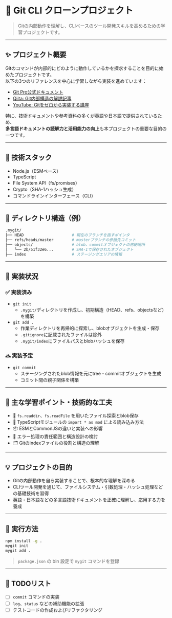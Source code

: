 # 🧪 Git CLI クローンプロジェクト

> Gitの内部動作を理解し、CLIベースのツール開発スキルを高めるための学習プロジェクトです。

---

## ✨ プロジェクト概要

Gitのコマンドが内部的にどのように動作しているかを探求することを目的に始めたプロジェクトです。  
以下の3つのリファレンスを中心に学習しながら実装を進めています：

- [Git Pro公式ドキュメント](https://git-scm.com/book/en/v2)  
- [Qiita: Git内部構造の解説記事](https://qiita.com/marchin_1989/items/2ec01553e907f3a9e6bb)  
- [YouTube: Gitをゼロから実装する講座](https://www.youtube.com/watch?v=eOLuvsRgBCo)

特に、技術ドキュメントや参考資料の多くが英語や日本語で提供されているため、  
**多言語ドキュメントの読解力と活用能力の向上**も本プロジェクトの重要な目的の一つです。

---

## 🔧 技術スタック

- Node.js（ESMベース）  
- TypeScript  
- File System API（fs/promises）  
- Crypto（SHA-1ハッシュ生成）  
- コマンドラインインターフェース（CLI）

---

## 📁 ディレクトリ構造（例）

```bash
.mygit/
├── HEAD                     # 現在のブランチを指すポインタ
├── refs/heads/master        # masterブランチの参照先コミット
├── objects/                 # blob、commitオブジェクトの格納場所
│   └── 2b/51f32e6...        # SHA-1で保存されたオブジェクト
├── index                    # ステージングエリアの情報
```

---

## 🔨 実装状況

### ✅ 実装済み

- `git init`
  - `.mygit/`ディレクトリを作成し、初期構造（HEAD、refs、objectsなど）を構築
- `git add .`
  - 作業ディレクトリを再帰的に探索し、blobオブジェクトを生成・保存
  - `.gitignore`に記載されたファイルは除外
  - `.mygit/index`にファイルパスとblobハッシュを保存

### 🔜 実装予定

- `git commit`  
  - ステージングされたblob情報を元にtree・commitオブジェクトを生成  
  - コミット間の親子関係を構築

---

## 📌 主な学習ポイント・技術的な工夫

- 📁 `fs.readdir`、`fs.readFile` を用いたファイル探索とblob保存  
- 🧩 TypeScriptモジュールの `import * as mod` による読み込み方法  
- 📦 ESMとCommonJSの違いと実装への影響  
- 🧠 エラー処理の責任範囲と構造設計の検討  
- 🗂️ Gitのindexファイルの役割と構造の理解  

---

## 💡 プロジェクトの目的

- Gitの内部動作を自ら実装することで、根本的な理解を深める  
- CLIツール開発を通じて、ファイルシステム・引数処理・ハッシュ処理などの基礎技術を習得  
- 英語・日本語などの多言語技術ドキュメントを正確に理解し、応用する力を養成

---

## 🚀 実行方法

```bash
npm install -g .
mygit init
mygit add .
```

> `package.json` の bin 設定で `mygit` コマンドを登録  
---

## 📝 TODOリスト

- [ ] `commit` コマンドの実装  
- [ ] `log`、`status` などの補助機能の拡張  
- [ ] テストコードの作成およびリファクタリング
